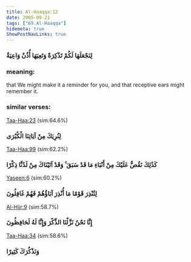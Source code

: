 ```yaml
---
title: Al-Haaqqa:12
date: 2005-09-21
tags: ["69.Al-Haaqqa"]
hidemeta: true 
ShowPostNavLinks: true 
---
```

### لِنَجْعَلَهَا لَكُمْ تَذْكِرَةً وَتَعِيَهَا أُذُنٌ وَاعِيَةٌ
### meaning: 
that We might make it a reminder for you, and that receptive ears might remember it.
### similar verses: 

[Taa-Haa:23](/20/23) (sim:64.6%)

### لِنُرِيَكَ مِنْ آيَاتِنَا الْكُبْرَى

[Taa-Haa:99](/20/99) (sim:62.2%)

### كَذَٰلِكَ نَقُصُّ عَلَيْكَ مِنْ أَنْبَاءِ مَا قَدْ سَبَقَ ۚ وَقَدْ آتَيْنَاكَ مِنْ لَدُنَّا ذِكْرًا

[Yaseen:6](/36/6) (sim:60.2%)

### لِتُنْذِرَ قَوْمًا مَا أُنْذِرَ آبَاؤُهُمْ فَهُمْ غَافِلُونَ

[Al-Hijr:9](/15/9) (sim:58.7%)

### إِنَّا نَحْنُ نَزَّلْنَا الذِّكْرَ وَإِنَّا لَهُ لَحَافِظُونَ

[Taa-Haa:34](/20/34) (sim:58.6%)

### وَنَذْكُرَكَ كَثِيرًا
